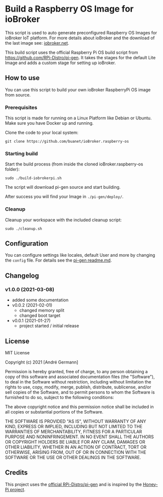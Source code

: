 # Build a Raspberry OS Image for ioBroker

This script is used to auto generate preconfigured Raspberry OS Images for ioBroker IoT platform. For more details about ioBroker and the download of the last image see: [iobroker.net](https://www.iobroker.net/).

This build script uses the official Raspberry Pi OS build script from https://github.com/RPi-Distro/pi-gen. It takes the stages for the default Lite Image and adds a custom stage for setting up ioBroker.

## How to use
You can use this script to build your own ioBroker RaspberryPi OS image from source.

### Prerequisites
This script is made for running on a Linux Platform like Debian or Ubuntu.
Make sure you have Docker up and running. 

Clone the code to your local system:

```
git clone https://github.com/buanet/ioBroker.raspberry-os
```

### Starting build
Start the build process (from inside the cloned ioBroker.raspberry-os folder):
```
sudo ./build-iobrokerpi.sh
```
The script will download pi-gen source and start building.

After success you will find your Image in ```./pi-gen/deploy/```.

### Cleanup

Cleanup your workspace with the included cleanup script:
```
sudo ./cleanup.sh
```

## Configuration

You can configure settings like locales, default User and more by changing the ```config``` file. For details see the [pi-gen readme.md](https://github.com/RPi-Distro/pi-gen/blob/master/README.md).

## Changelog

### v1.0.0 (2021-03-08)
* added some documentation
* v0.0.2 (2021-02-01)
  * changed memory split
  * changed boot target
* v0.0.1 (2021-01-27)
    * project started / initial release

## License

MIT License

Copyright (c) 2021 [André Germann]

Permission is hereby granted, free of charge, to any person obtaining a copy
of this software and associated documentation files (the "Software"), to deal
in the Software without restriction, including without limitation the rights
to use, copy, modify, merge, publish, distribute, sublicense, and/or sell
copies of the Software, and to permit persons to whom the Software is
furnished to do so, subject to the following conditions:

The above copyright notice and this permission notice shall be included in all
copies or substantial portions of the Software.

THE SOFTWARE IS PROVIDED "AS IS", WITHOUT WARRANTY OF ANY KIND, EXPRESS OR
IMPLIED, INCLUDING BUT NOT LIMITED TO THE WARRANTIES OF MERCHANTABILITY,
FITNESS FOR A PARTICULAR PURPOSE AND NONINFRINGEMENT. IN NO EVENT SHALL THE
AUTHORS OR COPYRIGHT HOLDERS BE LIABLE FOR ANY CLAIM, DAMAGES OR OTHER
LIABILITY, WHETHER IN AN ACTION OF CONTRACT, TORT OR OTHERWISE, ARISING FROM,
OUT OF OR IN CONNECTION WITH THE SOFTWARE OR THE USE OR OTHER DEALINGS IN THE
SOFTWARE.

## Credits

This project uses the [official RPi-Distro/pi-gen](https://github.com/RPi-Distro/pi-gen) and is inspired by the [Honey-Pi project](https://github.com/Honey-Pi/HoneyPi-Build-Raspbian).